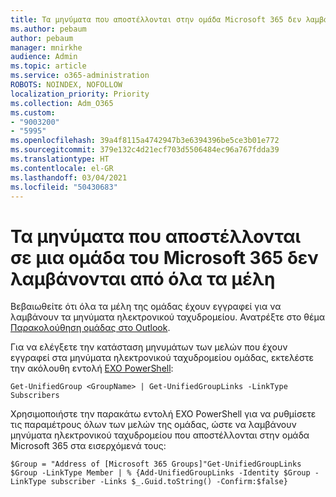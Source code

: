 ```yaml
---
title: Τα μηνύματα που αποστέλλονται στην ομάδα Microsoft 365 δεν λαμβάνονται από όλα τα μέλη
ms.author: pebaum
author: pebaum
manager: mnirkhe
audience: Admin
ms.topic: article
ms.service: o365-administration
ROBOTS: NOINDEX, NOFOLLOW
localization_priority: Priority
ms.collection: Adm_O365
ms.custom:
- "9003200"
- "5995"
ms.openlocfilehash: 39a4f8115a4742947b3e6394396be5ce3b01e772
ms.sourcegitcommit: 379e132c4d21ecf703d5506484ec96a767fdda39
ms.translationtype: HT
ms.contentlocale: el-GR
ms.lasthandoff: 03/04/2021
ms.locfileid: "50430683"
---
```

# <a name="messages-sent-to-a-microsoft-365-group-are-not-received-by-all-members"></a>Τα μηνύματα που αποστέλλονται σε μια ομάδα του Microsoft 365 δεν λαμβάνονται από όλα τα μέλη

Βεβαιωθείτε ότι όλα τα μέλη της ομάδας έχουν εγγραφεί για να λαμβάνουν τα μηνύματα ηλεκτρονικού ταχυδρομείου. Ανατρέξτε στο θέμα [Παρακολούθηση ομάδας στο Outlook](https://support.microsoft.com/office/e147fc19-f548-4cd2-834f-80c6235b7c36).  

Για να ελέγξετε την κατάσταση μηνυμάτων των μελών που έχουν εγγραφεί στα μηνύματα ηλεκτρονικού ταχυδρομείου ομάδας, εκτελέστε την ακόλουθη εντολή [EXO PowerShell](https://docs.microsoft.com/powershell/exchange/connect-to-exchange-online-powershell?view=exchange-ps&preserve-view=true):

`Get-UnifiedGroup <GroupName> | Get-UnifiedGroupLinks -LinkType Subscribers`

Χρησιμοποιήστε την παρακάτω εντολή EXO PowerShell για να ρυθμίσετε τις παραμέτρους όλων των μελών της ομάδας, ώστε να λαμβάνουν μηνύματα ηλεκτρονικού ταχυδρομείου που αποστέλλονται στην ομάδα Microsoft 365 στα εισερχόμενά τους:

`$Group = "Address of [Microsoft 365 Groups]"Get-UnifiedGroupLinks $Group -LinkType Member | % {Add-UnifiedGroupLinks -Identity $Group -LinkType subscriber -Links $_.Guid.toString() -Confirm:$false}`